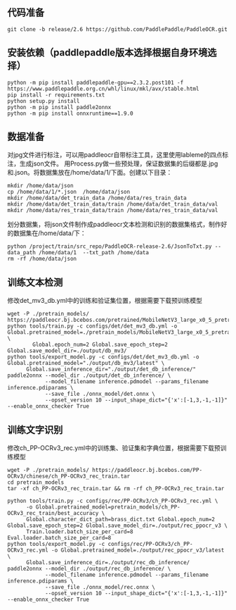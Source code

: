 ## 代码准备
`git clone -b release/2.6 https://github.com/PaddlePaddle/PaddleOCR.git`

## 安装依赖（paddlepaddle版本选择根据自身环境选择）
```
python -m pip install paddlepaddle-gpu==2.3.2.post101 -f https://www.paddlepaddle.org.cn/whl/linux/mkl/avx/stable.html
pip install -r requirements.txt
python setup.py install
python -m pip install paddle2onnx
python -m pip install onnxruntime==1.9.0
```

## 数据准备
对jpg文件进行标注，可以用paddleocr自带标注工具，这里使用lableme的四点标注，生成json文件。
用Process.py做一些预处理，保证数据集的后缀都是.jpg和.json。将数据集放在/home/data/1/下面。创建以下目录：
```
mkdir /home/data/json
cp /home/data/1/*.json  /home/data/json
mkdir /home/data/det_train_data /home/data/res_train_data
mkdir /home/data/det_train_data/train /home/data/det_train_data/val
mkdir /home/data/res_train_data/train /home/data/res_train_data/val
```
划分数据集，将json文件制作成paddleocr文本检测和识别的数据集格式，制作好的数据集在/home/data/下：
```
python /project/train/src_repo/PaddleOCR-release-2.6/JsonToTxt.py --data_path /home/data/1  --txt_path /home/data
rm -rf /home/data/json
```

## 训练文本检测
修改det_mv3_db.yml中的训练和验证集位置，根据需要下载预训练模型
```
wget -P ./pretrain_models/ https://paddleocr.bj.bcebos.com/pretrained/MobileNetV3_large_x0_5_pretrained.pdparams
python tools/train.py -c configs/det/det_mv3_db.yml -o Global.pretrained_model=./pretrain_models/MobileNetV3_large_x0_5_pretrained \
        Global.epoch_num=2 Global.save_epoch_step=2 Global.save_model_dir=./output/db_mv3/
python tools/export_model.py -c configs/det/det_mv3_db.yml -o Global.pretrained_model="./output/db_mv3/latest" \
      Global.save_inference_dir="./output/det_db_inference/"
paddle2onnx --model_dir ./output/det_db_inference/ \
            --model_filename inference.pdmodel --params_filename inference.pdiparams \
            --save_file ./onnx_model/det.onnx \
            --opset_version 10 --input_shape_dict="{'x':[-1,3,-1,-1]}" --enable_onnx_checker True
```

## 训练文字识别
修改ch_PP-OCRv3_rec.yml中的训练集、验证集和字典位置，根据需要下载预训练模型
```
wget -P ./pretrain_models/ https://paddleocr.bj.bcebos.com/PP-OCRv3/chinese/ch_PP-OCRv3_rec_train.tar
cd pretrain_models
tar -xf ch_PP-OCRv3_rec_train.tar && rm -rf ch_PP-OCRv3_rec_train.tar

python tools/train.py -c configs/rec/PP-OCRv3/ch_PP-OCRv3_rec.yml \
      -o Global.pretrained_model=pretrain_models/ch_PP-OCRv3_rec_train/best_accuracy \
      Global.character_dict_path=brass_dict.txt Global.epoch_num=2 Global.save_epoch_step=2 Global.save_model_dir=./output/rec_ppocr_v3 \
      Train.loader.batch_size_per_card=8 Eval.loader.batch_size_per_card=8 
python tools/export_model.py -c configs/rec/PP-OCRv3/ch_PP-OCRv3_rec.yml -o Global.pretrained_model=./output/rec_ppocr_v3/latest \
      Global.save_inference_dir=./output/rec_db_inference/
paddle2onnx --model_dir ./output/rec_db_inference/ \
            --model_filename inference.pdmodel --params_filename inference.pdiparams \
            --save_file ./onnx_model/rec.onnx \
            --opset_version 10 --input_shape_dict="{'x':[-1,3,-1,-1]}" --enable_onnx_checker True
```
